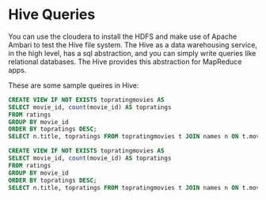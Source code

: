 # Hive Queries
You can use the cloudera to install the HDFS and make use of Apache Ambari to test the Hive file system.
The Hive  as a data warehousing service, in the high level, has a sql abstraction, and you can simply write queries like relational databases.
The Hive provides this abstraction for MapReduce apps. 

These are some sample queires in Hive:
```sql
CREATE VIEW IF NOT EXISTS topratingmovies AS
SELECT movie_id, count(movie_id) AS topratings
FROM ratings
GROUP BY movie_id
ORDER BY topratings DESC;
SELECT n.title, topratings FROM topratingmovies t JOIN names n ON t.movie_id = n.movieid;
```

```sql
CREATE VIEW IF NOT EXISTS topratingmovies AS
SELECT movie_id, count(movie_id) AS topratings
FROM ratings
GROUP BY movie_id
ORDER BY topratings DESC;
SELECT n.title, topratings FROM topratingmovies t JOIN names n ON t.movie_id = n.movieid;
```